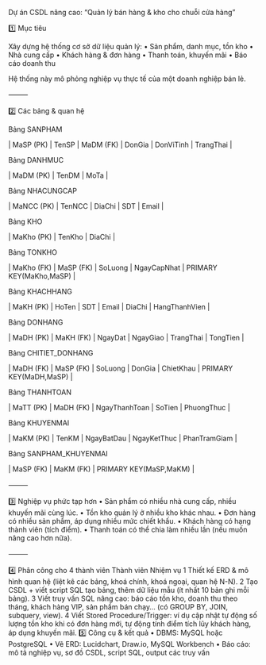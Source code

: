 Dự án CSDL nâng cao: “Quản lý bán hàng & kho cho chuỗi cửa hàng”

1️⃣ Mục tiêu

Xây dựng hệ thống cơ sở dữ liệu quản lý:
 • Sản phẩm, danh mục, tồn kho
 • Nhà cung cấp
 • Khách hàng & đơn hàng
 • Thanh toán, khuyến mãi
 • Báo cáo doanh thu

Hệ thống này mô phỏng nghiệp vụ thực tế của một doanh nghiệp bán lẻ.

⸻

2️⃣ Các bảng & quan hệ

Bảng SANPHAM

| MaSP (PK) | TenSP | MaDM (FK) | DonGia | DonViTinh | TrangThai |

Bảng DANHMUC

| MaDM (PK) | TenDM | MoTa |

Bảng NHACUNGCAP

| MaNCC (PK) | TenNCC | DiaChi | SDT | Email |

Bảng KHO

| MaKho (PK) | TenKho | DiaChi |

Bảng TONKHO

| MaKho (FK) | MaSP (FK) | SoLuong | NgayCapNhat | PRIMARY KEY(MaKho,MaSP) |

Bảng KHACHHANG

| MaKH (PK) | HoTen | SDT | Email | DiaChi | HangThanhVien |

Bảng DONHANG

| MaDH (PK) | MaKH (FK) | NgayDat | NgayGiao | TrangThai | TongTien |

Bảng CHITIET_DONHANG

| MaDH (FK) | MaSP (FK) | SoLuong | DonGia | ChietKhau | PRIMARY KEY(MaDH,MaSP) |

Bảng THANHTOAN

| MaTT (PK) | MaDH (FK) | NgayThanhToan | SoTien | PhuongThuc |

Bảng KHUYENMAI

| MaKM (PK) | TenKM | NgayBatDau | NgayKetThuc | PhanTramGiam |

Bảng SANPHAM_KHUYENMAI

| MaSP (FK) | MaKM (FK) | PRIMARY KEY(MaSP,MaKM) |

⸻

3️⃣ Nghiệp vụ phức tạp hơn
 • Sản phẩm có nhiều nhà cung cấp, nhiều khuyến mãi cùng lúc.
 • Tồn kho quản lý ở nhiều kho khác nhau.
 • Đơn hàng có nhiều sản phẩm, áp dụng nhiều mức chiết khấu.
 • Khách hàng có hạng thành viên (tích điểm).
 • Thanh toán có thể chia làm nhiều lần (nếu muốn nâng cao hơn nữa).

⸻

4️⃣ Phân công cho 4 thành viên
Thành viên
Nhiệm vụ
1
Thiết kế ERD & mô hình quan hệ (liệt kê các bảng, khoá chính, khoá ngoại, quan hệ N-N).
2
Tạo CSDL + viết script SQL tạo bảng, thêm dữ liệu mẫu (ít nhất 10 bản ghi mỗi bảng).
3
Viết truy vấn SQL nâng cao: báo cáo tồn kho, doanh thu theo tháng, khách hàng VIP, sản phẩm bán chạy… (có GROUP BY, JOIN, subquery, view).
4
Viết Stored Procedure/Trigger: ví dụ cập nhật tự động số lượng tồn kho khi có đơn hàng mới, tự động tính điểm tích lũy khách hàng, áp dụng khuyến mãi.
5️⃣ Công cụ & kết quả
 • DBMS: MySQL hoặc PostgreSQL
 • Vẽ ERD: Lucidchart, Draw.io, MySQL Workbench
 • Báo cáo: mô tả nghiệp vụ, sơ đồ CSDL, script SQL, output các truy vấn